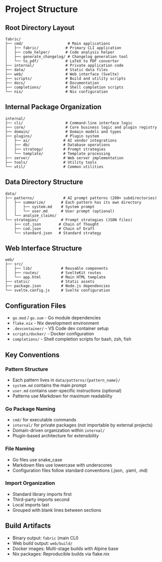 # Project Structure

## Root Directory Layout

```
fabric/
├── cmd/                    # Main applications
│   ├── fabric/            # Primary CLI application
│   ├── code_helper/       # Code analysis helper
│   ├── generate_changelog/ # Changelog generation tool
│   └── to_pdf/            # LaTeX to PDF converter
├── internal/              # Private application code
├── data/                  # Static data files
├── web/                   # Web interface (Svelte)
├── scripts/               # Build and utility scripts
├── docs/                  # Documentation
├── completions/           # Shell completion scripts
└── nix/                   # Nix configuration
```

## Internal Package Organization

```
internal/
├── cli/                   # Command-line interface logic
├── core/                  # Core business logic and plugin registry
├── domain/                # Domain models and types
├── plugins/               # Plugin system
│   ├── ai/               # AI vendor integrations
│   ├── db/               # Database operations
│   ├── strategy/         # Prompt strategies
│   └── template/         # Template processing
├── server/               # Web server implementation
├── tools/                # Utility tools
└── util/                 # Common utilities
```

## Data Directory Structure

```
data/
├── patterns/             # AI prompt patterns (200+ subdirectories)
│   ├── summarize/       # Each pattern has its own directory
│   │   ├── system.md    # System prompt
│   │   └── user.md      # User prompt (optional)
│   └── analyze_claims/
└── strategies/          # Prompt strategies (JSON files)
    ├── cot.json        # Chain of Thought
    ├── cod.json        # Chain of Draft
    └── standard.json   # Standard strategy
```

## Web Interface Structure

```
web/
├── src/
│   ├── lib/             # Reusable components
│   ├── routes/          # SvelteKit routes
│   └── app.html         # Main HTML template
├── static/              # Static assets
├── package.json         # Node.js dependencies
└── svelte.config.js     # Svelte configuration
```

## Configuration Files

- `go.mod` / `go.sum` - Go module dependencies
- `flake.nix` - Nix development environment
- `.devcontainer/` - VS Code dev container setup
- `scripts/docker/` - Docker configuration
- `completions/` - Shell completion scripts for bash, zsh, fish

## Key Conventions

### Pattern Structure

- Each pattern lives in `data/patterns/{pattern_name}/`
- `system.md` contains the main prompt
- `user.md` contains user-specific instructions (optional)
- Patterns use Markdown for maximum readability

### Go Package Naming

- `cmd/` for executable commands
- `internal/` for private packages (not importable by external projects)
- Domain-driven organization within `internal/`
- Plugin-based architecture for extensibility

### File Naming

- Go files use snake_case
- Markdown files use lowercase with underscores
- Configuration files follow standard conventions (.json, .yaml, .md)

### Import Organization

- Standard library imports first
- Third-party imports second
- Local imports last
- Grouped with blank lines between sections

## Build Artifacts

- Binary output: `fabric` (main CLI)
- Web build output: `web/build/`
- Docker images: Multi-stage builds with Alpine base
- Nix packages: Reproducible builds via flake.nix
